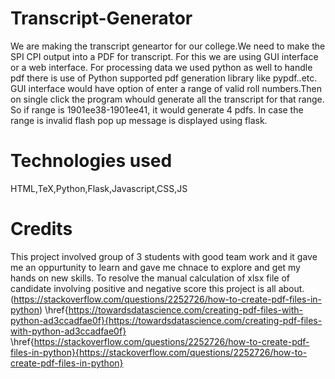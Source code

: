 # Transcript-Generator
We are making the transcript geneartor for our college.We need to make the SPI CPI output into a PDF for transcript.
For this we are using GUI interface or a web interface.
For processing data we used python as well to handle pdf there is use of Python supported pdf generation library like pypdf..etc.
GUI interface would have option of enter a range of valid roll numbers.Then on single click the program whould generate  all the transcript 
for that range. So if range is 1901ee38-1901ee41, it would generate 4 pdfs. In case the range is invalid
flash pop up message is displayed using flask.
# Technologies used
HTML,TeX,Python,Flask,Javascript,CSS,JS 
# Credits
This project involved group of 3 students with good team work and it gave me an oppurtunity to learn and gave me chnace to explore and get my hands on new skills.
To resolve the manual calculation of xlsx file of candidate involving positive and negative score this project is all about.
(https://stackoverflow.com/questions/2252726/how-to-create-pdf-files-in-python)
\href{https://towardsdatascience.com/creating-pdf-files-with-python-ad3ccadfae0f}{https://towardsdatascience.com/creating-pdf-files-with-python-ad3ccadfae0f}
\href{https://stackoverflow.com/questions/2252726/how-to-create-pdf-files-in-python}{https://stackoverflow.com/questions/2252726/how-to-create-pdf-files-in-python}
